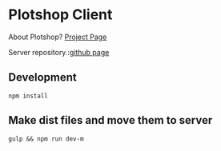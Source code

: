 # Plotshop Client

About Plotshop?
[Project Page](https://asai-kentaro.github.io/plotshop_server/)

Server repository.:[github page](https://github.com/asai-kentaro/plotshop_server)

## Development

```
npm install
```

## Make dist files and move them to server

```
gulp && npm run dev-m
```
